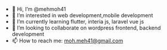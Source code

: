 - 👋 Hi, I’m @mehmoh41
- 👀 I’m interested in web development,mobile development
- 🌱 I’m currently learning flutter, interia js, laravel vue js
- 💞️ I’m looking to collaborate on wordpress frontend, backend development
- 📫 How to reach me: moh.meh41@gmail.com

<!---
mehmoh41/mehmoh41 is a ✨ special ✨ repository because its `README.md` (this file) appears on your GitHub profile.
You can click the Preview link to take a look at your changes.
--->
